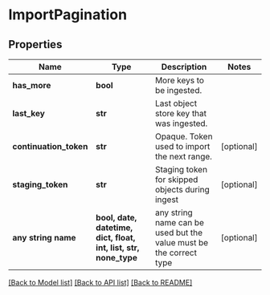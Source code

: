 # ImportPagination


## Properties
Name | Type | Description | Notes
------------ | ------------- | ------------- | -------------
**has_more** | **bool** | More keys to be ingested. | 
**last_key** | **str** | Last object store key that was ingested. | 
**continuation_token** | **str** | Opaque. Token used to import the next range. | [optional] 
**staging_token** | **str** | Staging token for skipped objects during ingest | [optional] 
**any string name** | **bool, date, datetime, dict, float, int, list, str, none_type** | any string name can be used but the value must be the correct type | [optional]

[[Back to Model list]](../README.md#documentation-for-models) [[Back to API list]](../README.md#documentation-for-api-endpoints) [[Back to README]](../README.md)


